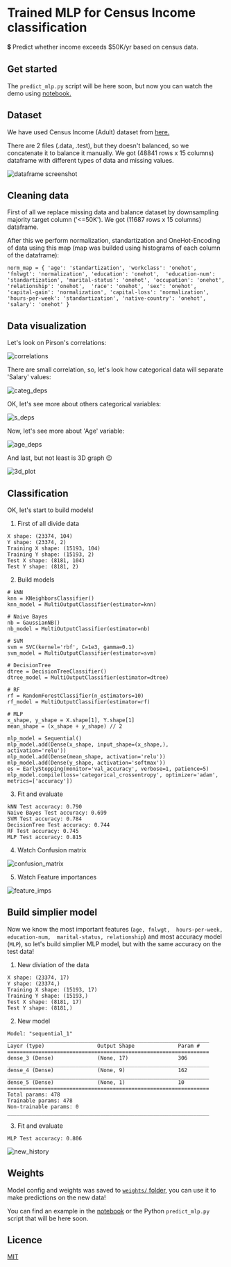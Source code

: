 # Trained MLP for Census Income classification

💲 Predict whether income exceeds $50K/yr based on census data.

## Get started

The `predict_mlp.py` script will be here soon, but now you can watch the demo using [notebook.](https://github.com/NazarPonochevnyi/Trained-MLP-for-Census-Income-classification/blob/main/Census_Income_notebook.ipynb)

## Dataset

We have used Census Income (Adult) dataset from [here.](https://archive.ics.uci.edu/ml/datasets/Census+Income)

There are 2 files (.data, .test), but they doesn't balanced, so we concatenate it to balance it manually. We got (48841 rows x 15 columns) dataframe with different types of data and missing values.

![dataframe screenshot](./imgs/dataframe.png)

## Cleaning data

First of all we replace missing data and balance dataset by downsampling majority target column ('<=50K'). We got (11687 rows x 15 columns) dataframe.

After this we perform normalization, standartization and OneHot-Encoding of data using this map (map was builded using histograms of each column of the dataframe):

`
norm_map = {
    'age': 'standartization', 'workclass': 'onehot', 'fnlwgt': 'normalization', 'education': 'onehot', 
    'education-num': 'standartization', 'marital-status': 'onehot', 'occupation': 'onehot', 'relationship': 'onehot', 
    'race': 'onehot', 'sex': 'onehot', 'capital-gain': 'normalization', 'capital-loss': 'normalization', 
    'hours-per-week': 'standartization', 'native-country': 'onehot', 'salary': 'onehot'
}
`

## Data visualization

Let's look on Pirson's correlations:

![correlations](./imgs/correlations.png)

There are small correlation, so, let's look how categorical data will separate 'Salary' values:

![categ_deps](./imgs/categ_deps.png)

OK, let's see more about others categorical variables:

![s_deps](./imgs/s_deps.png)

Now, let's see more about 'Age' variable:

![age_deps](./imgs/age_deps.png)

And last, but not least is 3D graph 😉

![3d_plot](./imgs/3d_plot.png)

## Classification

OK, let's start to build models!

1. First of all divide data

```
X shape: (23374, 104)
Y shape: (23374, 2)
Training X shape: (15193, 104)
Training Y shape: (15193, 2)
Test X shape: (8181, 104)
Test Y shape: (8181, 2)
```

2. Build models

```
# kNN
knn = KNeighborsClassifier()
knn_model = MultiOutputClassifier(estimator=knn)

# Naive Bayes
nb = GaussianNB()
nb_model = MultiOutputClassifier(estimator=nb)

# SVM
svm = SVC(kernel='rbf', C=1e3, gamma=0.1)
svm_model = MultiOutputClassifier(estimator=svm)

# DecisionTree
dtree = DecisionTreeClassifier()
dtree_model = MultiOutputClassifier(estimator=dtree)

# RF
rf = RandomForestClassifier(n_estimators=10)
rf_model = MultiOutputClassifier(estimator=rf)

# MLP
x_shape, y_shape = X.shape[1], Y.shape[1]
mean_shape = (x_shape + y_shape) // 2

mlp_model = Sequential()
mlp_model.add(Dense(x_shape, input_shape=(x_shape,), activation='relu'))
mlp_model.add(Dense(mean_shape, activation='relu'))
mlp_model.add(Dense(y_shape, activation='softmax'))
es = EarlyStopping(monitor='val_accuracy', verbose=1, patience=5)
mlp_model.compile(loss='categorical_crossentropy', optimizer='adam', metrics=['accuracy'])
```

3. Fit and evaluate

```
kNN Test accuracy: 0.790
Naive Bayes Test accuracy: 0.699
SVM Test accuracy: 0.784
DecisionTree Test accuracy: 0.744
RF Test accuracy: 0.745
MLP Test accuracy: 0.815
```

4. Watch Confusion matrix

![confusion_matrix](./imgs/confusion_matrix.png)

5. Watch Feature importances

![feature_imps](./imgs/feature_imps.png)

## Build simplier model

Now we know the most important features (`age, fnlwgt,	hours-per-week,	education-num,	marital-status,	relationship`) and most accuracy model (`MLP`), so let's build simplier MLP model, but with the same accuracy on the test data!

1. New diviation of the data

```
X shape: (23374, 17)
Y shape: (23374,)
Training X shape: (15193, 17)
Training Y shape: (15193,)
Test X shape: (8181, 17)
Test Y shape: (8181,)
```

2. New model

```
Model: "sequential_1"
_________________________________________________________________
Layer (type)                 Output Shape              Param #   
=================================================================
dense_3 (Dense)              (None, 17)                306       
_________________________________________________________________
dense_4 (Dense)              (None, 9)                 162       
_________________________________________________________________
dense_5 (Dense)              (None, 1)                 10        
=================================================================
Total params: 478
Trainable params: 478
Non-trainable params: 0
_________________________________________________________________
```

3. Fit and evaluate

```
MLP Test accuracy: 0.806
```

![new_history](./imgs/new_history.png)

## Weights

Model config and weights was saved to [`weights/` folder](https://github.com/NazarPonochevnyi/Trained-MLP-for-Census-Income-classification/tree/main/weights), you can use it to make predictions on the new data!

You can find an example in the [notebook](https://github.com/NazarPonochevnyi/Trained-MLP-for-Census-Income-classification/blob/main/Census_Income_notebook.ipynb) or the Python `predict_mlp.py` script that will be here soon.

## Licence

[MIT](./LICENSE)
